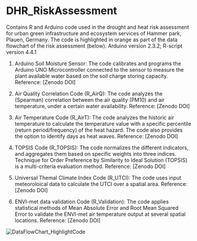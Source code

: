 # DHR_RiskAssessment
Contains R and Arduino code used in the drought and heat risk assessment for urban green infrastructure and ecosystem services of Hammer park, Plauen, Germany. The code is highlighted in orange as part of the data flowchart of the risk assessment (below).
Arduino version 2.3.2;
R-script version 4.4.1

1. Arduino Soil Moisture Sensor:
The code calibrates and programs the Arduino UNO Microcontroller connected to the sensor to measure the plant available water based on the soil charge storing capacity.
Reference: [Zenodo DOI]

2. Air Quality Correlation Code (R_AirQ):
The code analyzes the (Spearman) correlation between the air quality (PM10) and air temperature, under a certain water availability.
Reference: [Zenodo DOI]

4. Air Temperature Code (R_AirT):
The code analyzes the historic air temperature to calculate the temperature value with a specific percentile (return period/frequency) of the heat hazard. The code also provides the option to identify days as heat waves.
Reference: [Zenodo DOI]

6. TOPSIS Code (R_TOPSIS):
The code normalizes the different indicators, and aggregates them based on specific weights into three indices. Technique for Order Preference by Similarity to Ideal Solution (TOPSIS) is a multi-criteria evaluation method.
Reference: [Zenodo DOI]

8. Universal Themal Climate Index Code (R_UTCI):
The code uses input meteoroloical data to calculate the UTCI over a spatial area.
Reference: [Zenodo DOI]

10. ENVI-met data validation Code (R_Validation):
The code applies statistical methods of Mean Absolute Error and Root Mean Squared Error to validate the ENVI-met air temperature output at several spatial locations.
Reference: [Zenodo DOI]

![DataFlowChart_HighlightCode](https://github.com/user-attachments/assets/36225ee1-f8f8-47a7-90ae-fce5ea2448a3)


